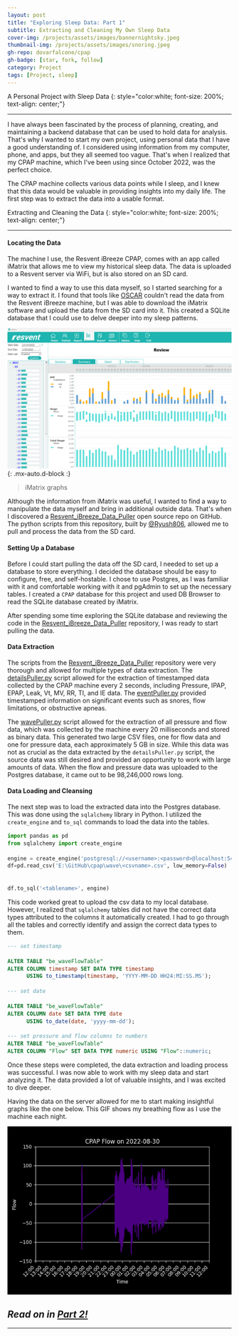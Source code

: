 ```yaml
---
layout: post
title: "Exploring Sleep Data: Part 1"
subtitle: Extracting and Cleaning My Own Sleep Data
cover-img: /projects/assets/images/bannernightsky.jpeg
thumbnail-img: /projects/assets/images/snoring.jpeg
gh-repo: dovarfalcone/cpap
gh-badge: [star, fork, follow]
category: Project
tags: [Project, sleep]
---
```


A Personal Project with Sleep Data 
{: style="color:white; font-size: 200%; text-align: center;"}

---

I have always been fascinated by the process of planning, creating, and maintaining a backend database that can be used to hold data for analysis. That's why I wanted to start my own project, using personal data that I have a good understanding of. I considered using information from my computer, phone, and apps, but they all seemed too vague. That's when I realized that my CPAP machine, which I've been using since October 2022, was the perfect choice.

The CPAP machine collects various data points while I sleep, and I knew that this data would be valuable in providing insights into my daily life. The first step was to extract the data into a usable format. 

Extracting and Cleaning the Data
{: style="color:white; font-size: 200%; text-align: center;"}

--- 

#### Locating the Data

The machine I use, the Resvent iBreeze CPAP, comes with an app called iMatrix that allows me to view my historical sleep data. The data is uploaded to a Resvent server via WiFi, but is also stored on an SD card.

I wanted to find a way to use this data myself, so I started searching for a way to extract it. I found that tools like  [OSCAR](https://www.sleepfiles.com/OSCAR/) couldn't read the data from the Resvent iBreeze machine, but I was able to download the iMatrix software and upload the data from the SD card into it. This created a SQLite database that I could use to delve deeper into my sleep patterns.

![iMatrix:](/projects/assets/images/iMatrix.png){: .mx-auto.d-block :}
> iMatrix graphs 


Although the information from iMatrix was useful, I wanted to find a way to manipulate the data myself and bring in additional outside data. That's when I discovered a [Resvent_iBreeze_Data_Puller](https://github.com/Ryush806/Resvent_iBreeze_Data_Puller) open source repo on GitHub. The python scripts from this repository, built by [@Ryush806](https://github.com/Ryush806), allowed me to pull and process the data from the SD card.


#### Setting Up a Database

Before I could start pulling the data off the SD card, I needed to set up a database to store everything. I decided the database should be easy to configure, free, and self-hostable. I chose to use Postgres, as I was familiar with it and comfortable working with it and pgAdmin to set up the necessary tables. I created a `CPAP` database for this project and used DB Browser to read the SQLite database created by iMatrix. 

After spending some time exploring the SQLite database and reviewing the code in the [Resvent_iBreeze_Data_Puller](https://github.com/Ryush806/Resvent_iBreeze_Data_Puller) repository, I was ready to start pulling the data.

#### Data Extraction

The scripts from the [Resvent_iBreeze_Data_Puller](https://github.com/Ryush806/Resvent_iBreeze_Data_Puller) repository were very thorough and allowed for multiple types of data extraction. The [detailsPuller.py](https://github.com/DovarFalcone/cpap/blob/main/data_collection/detailsPuller.py) script allowed for the extraction of timestamped data collected by the CPAP machine every 2 seconds, including Pressure, IPAP, EPAP, Leak, Vt, MV, RR, TI, and IE data. The [eventPuller.py](https://github.com/DovarFalcone/cpap/blob/main/data_collection/eventPuller.py) provided timestamped information on significant events such as snores, flow limitations, or obstructive apneas.

The [wavePuller.py](https://github.com/DovarFalcone/cpap/blob/main/data_collection/wavePuller.py) script allowed for the extraction of all pressure and flow data, which was collected by the machine every 20 milliseconds and stored as binary data. This generated two large CSV files, one for flow data and one for pressure data, each approximately 5 GB in size. While this data was not as crucial as the data extracted by the `detailsPuller.py` script, the source data was still desired and provided an opportunity to work with large amounts of data. When the flow and pressure data was uploaded to the Postgres database, it came out to be 98,246,000 rows long.

#### Data Loading and Cleansing

The next step was to load the extracted data into the Postgres database. This was done using the `sqlalchemy` library in Python. I utilized the `create_engine` and `to_sql` commands to load the data into the tables. 


~~~python
import pandas as pd
from sqlalchemy import create_engine

engine = create_engine('postgresql://<username>:<password>@localhost:5432/<dbname>')
df=pd.read_csv('E:\GitHub\cpap\wave\<csvname>.csv', low_memory=False)


df.to_sql('<tablename>', engine)
~~~

This code worked great to upload the csv data to my local database. However, I realized that `sqlalchemy` tables did not have the correct data types attributed to the columns it automatically created. I had to go through all the tables and correctly identify and assign the correct data types to them.

~~~sql
--- set timestamp

ALTER TABLE "be_waveFlowTable"
ALTER COLUMN timestamp SET DATA TYPE timestamp
      USING to_timestamp(timestamp, 'YYYY-MM-DD HH24:MI:SS.MS');

--- set date

ALTER TABLE "be_waveFlowTable"
ALTER COLUMN date SET DATA TYPE date
      USING to_date(date, 'yyyy-mm-dd');

--- set pressure and flow columns to numbers
ALTER TABLE "be_waveFlowTable"
ALTER COLUMN "Flow" SET DATA TYPE numeric USING "Flow"::numeric;
~~~

Once these steps were completed, the data extraction and loading process was successful. I was now able to work with my sleep data and start analyzing it. The data provided a lot of valuable insights, and I was excited to dive deeper.

Having the data on the server allowed for me to start making insightful graphs like the one below. This GIF shows my breathing flow as I use the machine each night.

![](/assets/gif/flow_20220830_20230201_10fps.gif)


*Read on in [Part 2!](/2023-02-06-Exploring-Sleep-Data-Part-2/)*
---

---